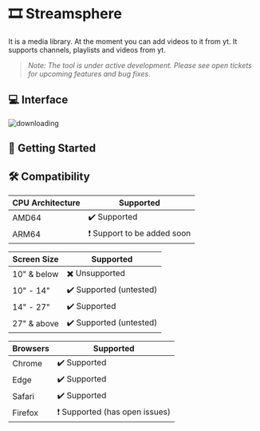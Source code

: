 # :film_strip: Streamsphere

It is a media library. At the moment you can add videos to it from yt. It supports channels, playlists and videos from yt.
> *Note: The tool is under active development. Please see open tickets for upcoming features and bug fixes.* 

## :computer: Interface
![downloading](https://github.com/user-attachments/assets/8c9654aa-6231-4bde-b144-c79d9b233592)

## :rocket: Getting Started

## :hammer_and_wrench: Compatibility
| CPU Architecture  | Supported |
| ------------- | ------------- |
| AMD64 | ✔️ Supported |
| ARM64 | ❗ Support to be added soon |

| Screen Size | Supported |
| ------------- | ------------- |
| 10" & below | ✖️ Unsupported |
| 10" - 14" | ✔️ Supported (untested) |
| 14" - 27" | ✔️ Supported |
| 27" & above | ✔️ Supported (untested) |

| Browsers | Supported |
| ------------- | ------------- |
| Chrome | ✔️ Supported |
| Edge | ✔️ Supported |
| Safari | ✔️ Supported |
| Firefox | ❗ Supported (has open issues) |
